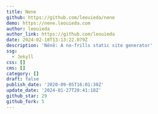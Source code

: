 ```yaml
---
title: Nene
github: https://github.com/leouieda/nene
demo: https://nene.leouieda.com
author: leouieda
author_link: https://github.com/leouieda
date: 2024-02-18T13:13:22.079Z
description: 'Nēnē: A no-frills static site generator'
ssg:
  - Jekyll
css: []
cms: []
category: []
draft: false
publish_date: '2020-09-05T16:01:30Z'
update_date: '2024-01-27T20:41:18Z'
github_star: 29
github_fork: 5
---
```

